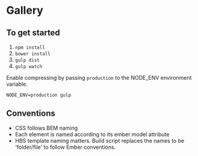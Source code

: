 # Gallery


## To get started

1. `npm install`
2. `bower install`
3. `gulp dist`
4. `gulp watch`

Enable compressing by passing `production` to the NODE_ENV environment variable.

`NODE_ENV=production gulp`

## Conventions

* CSS follows BEM naming
* Each element is named according to its ember model attribute
* HBS template naming matters. Build script replaces the names to be 'folder/file' to
follow Ember conventions.
